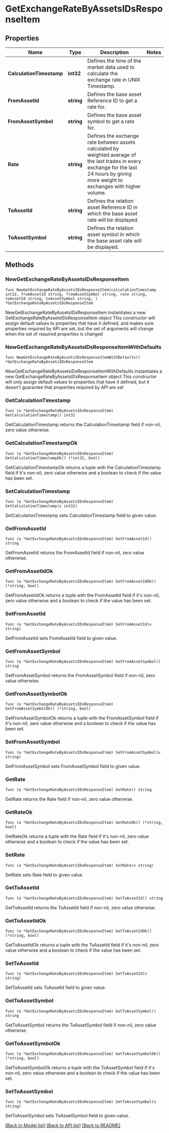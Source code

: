 # GetExchangeRateByAssetsIDsResponseItem

## Properties

Name | Type | Description | Notes
------------ | ------------- | ------------- | -------------
**CalculationTimestamp** | **int32** | Defines the time of the market data used to calculate the exchange rate in UNIX Timestamp. | 
**FromAssetId** | **string** | Defines the base asset Reference ID to get a rate for. | 
**FromAssetSymbol** | **string** | Defines the base asset symbol to get a rate for. | 
**Rate** | **string** | Defines the exchange rate between assets calculated by weighted average of the last trades in every exchange for the last 24 hours by giving more weight to exchanges with higher volume. | 
**ToAssetId** | **string** | Defines the relation asset Reference ID in which the base asset rate will be displayed. | 
**ToAssetSymbol** | **string** | Defines the relation asset symbol in which the base asset rate will be displayed. | 

## Methods

### NewGetExchangeRateByAssetsIDsResponseItem

`func NewGetExchangeRateByAssetsIDsResponseItem(calculationTimestamp int32, fromAssetId string, fromAssetSymbol string, rate string, toAssetId string, toAssetSymbol string, ) *GetExchangeRateByAssetsIDsResponseItem`

NewGetExchangeRateByAssetsIDsResponseItem instantiates a new GetExchangeRateByAssetsIDsResponseItem object
This constructor will assign default values to properties that have it defined,
and makes sure properties required by API are set, but the set of arguments
will change when the set of required properties is changed

### NewGetExchangeRateByAssetsIDsResponseItemWithDefaults

`func NewGetExchangeRateByAssetsIDsResponseItemWithDefaults() *GetExchangeRateByAssetsIDsResponseItem`

NewGetExchangeRateByAssetsIDsResponseItemWithDefaults instantiates a new GetExchangeRateByAssetsIDsResponseItem object
This constructor will only assign default values to properties that have it defined,
but it doesn't guarantee that properties required by API are set

### GetCalculationTimestamp

`func (o *GetExchangeRateByAssetsIDsResponseItem) GetCalculationTimestamp() int32`

GetCalculationTimestamp returns the CalculationTimestamp field if non-nil, zero value otherwise.

### GetCalculationTimestampOk

`func (o *GetExchangeRateByAssetsIDsResponseItem) GetCalculationTimestampOk() (*int32, bool)`

GetCalculationTimestampOk returns a tuple with the CalculationTimestamp field if it's non-nil, zero value otherwise
and a boolean to check if the value has been set.

### SetCalculationTimestamp

`func (o *GetExchangeRateByAssetsIDsResponseItem) SetCalculationTimestamp(v int32)`

SetCalculationTimestamp sets CalculationTimestamp field to given value.


### GetFromAssetId

`func (o *GetExchangeRateByAssetsIDsResponseItem) GetFromAssetId() string`

GetFromAssetId returns the FromAssetId field if non-nil, zero value otherwise.

### GetFromAssetIdOk

`func (o *GetExchangeRateByAssetsIDsResponseItem) GetFromAssetIdOk() (*string, bool)`

GetFromAssetIdOk returns a tuple with the FromAssetId field if it's non-nil, zero value otherwise
and a boolean to check if the value has been set.

### SetFromAssetId

`func (o *GetExchangeRateByAssetsIDsResponseItem) SetFromAssetId(v string)`

SetFromAssetId sets FromAssetId field to given value.


### GetFromAssetSymbol

`func (o *GetExchangeRateByAssetsIDsResponseItem) GetFromAssetSymbol() string`

GetFromAssetSymbol returns the FromAssetSymbol field if non-nil, zero value otherwise.

### GetFromAssetSymbolOk

`func (o *GetExchangeRateByAssetsIDsResponseItem) GetFromAssetSymbolOk() (*string, bool)`

GetFromAssetSymbolOk returns a tuple with the FromAssetSymbol field if it's non-nil, zero value otherwise
and a boolean to check if the value has been set.

### SetFromAssetSymbol

`func (o *GetExchangeRateByAssetsIDsResponseItem) SetFromAssetSymbol(v string)`

SetFromAssetSymbol sets FromAssetSymbol field to given value.


### GetRate

`func (o *GetExchangeRateByAssetsIDsResponseItem) GetRate() string`

GetRate returns the Rate field if non-nil, zero value otherwise.

### GetRateOk

`func (o *GetExchangeRateByAssetsIDsResponseItem) GetRateOk() (*string, bool)`

GetRateOk returns a tuple with the Rate field if it's non-nil, zero value otherwise
and a boolean to check if the value has been set.

### SetRate

`func (o *GetExchangeRateByAssetsIDsResponseItem) SetRate(v string)`

SetRate sets Rate field to given value.


### GetToAssetId

`func (o *GetExchangeRateByAssetsIDsResponseItem) GetToAssetId() string`

GetToAssetId returns the ToAssetId field if non-nil, zero value otherwise.

### GetToAssetIdOk

`func (o *GetExchangeRateByAssetsIDsResponseItem) GetToAssetIdOk() (*string, bool)`

GetToAssetIdOk returns a tuple with the ToAssetId field if it's non-nil, zero value otherwise
and a boolean to check if the value has been set.

### SetToAssetId

`func (o *GetExchangeRateByAssetsIDsResponseItem) SetToAssetId(v string)`

SetToAssetId sets ToAssetId field to given value.


### GetToAssetSymbol

`func (o *GetExchangeRateByAssetsIDsResponseItem) GetToAssetSymbol() string`

GetToAssetSymbol returns the ToAssetSymbol field if non-nil, zero value otherwise.

### GetToAssetSymbolOk

`func (o *GetExchangeRateByAssetsIDsResponseItem) GetToAssetSymbolOk() (*string, bool)`

GetToAssetSymbolOk returns a tuple with the ToAssetSymbol field if it's non-nil, zero value otherwise
and a boolean to check if the value has been set.

### SetToAssetSymbol

`func (o *GetExchangeRateByAssetsIDsResponseItem) SetToAssetSymbol(v string)`

SetToAssetSymbol sets ToAssetSymbol field to given value.



[[Back to Model list]](../README.md#documentation-for-models) [[Back to API list]](../README.md#documentation-for-api-endpoints) [[Back to README]](../README.md)


